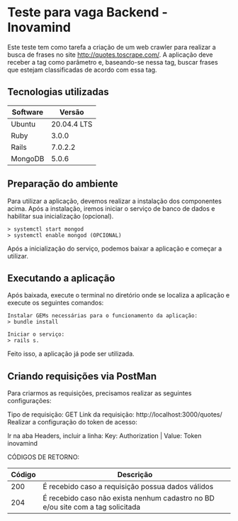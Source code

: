 # Teste para vaga Backend - Inovamind

Este teste tem como tarefa a criação de um web crawler para realizar a busca de frases no site http://quotes.toscrape.com/.
A aplicação deve receber a tag como parâmetro e, baseando-se nessa tag, buscar frases que estejam classificadas de acordo com essa tag.

## Tecnologias utilizadas

|Software | Versão|
|--------|-----------|
| Ubuntu | 20.04.4 LTS |
| Ruby  | 3.0.0 |
| Rails | 7.0.2.2 |
| MongoDB | 5.0.6 |

## Preparação do ambiente

Para utilizar a aplicação, devemos realizar a instalação dos componentes acima. Após a instalação, iremos iniciar o serviço de banco de dados e habilitar sua inicialização (opcional).

    > systemctl start mongod
    > systemctl enable mongod (OPCIONAL)

Após a inicialização do serviço, podemos baixar a aplicação e começar a utilizar. 

## Executando a aplicação

Após baixada, execute o terminal no diretório onde se localiza a aplicação e execute os seguintes comandos:

    Instalar GEMs necessárias para o funcionamento da aplicação:
    > bundle install

    Iniciar o serviço:
    > rails s.

Feito isso, a aplicação já pode ser utilizada. 

## Criando requisições via PostMan

Para criarmos as requisições, precisamos realizar as seguintes configurações:

Tipo de requisição: GET
Link da requisição: http://localhost:3000/quotes/<TAG>
Realizar a configuração do token de acesso:

Ir na aba Headers, incluir a linha:
Key: Authorization | Value: Token inovamind

CÓDIGOS DE RETORNO:

| Código | Descrição |
|--------|-----------|
| 200 | É recebido caso a requisição possua dados válidos |
| 204  | É recebido caso não exista nenhum cadastro no BD e/ou site com a tag solicitada |

